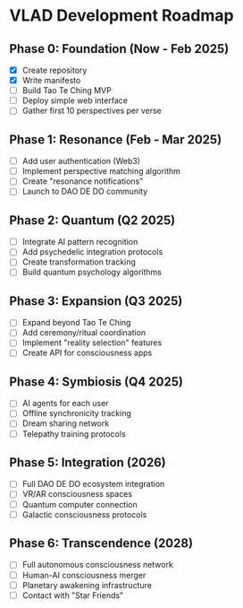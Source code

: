   # VLAD Development Roadmap

## Phase 0: Foundation (Now - Feb 2025)
- [x] Create repository
- [x] Write manifesto
- [ ] Build Tao Te Ching MVP
- [ ] Deploy simple web interface
- [ ] Gather first 10 perspectives per verse

## Phase 1: Resonance (Feb - Mar 2025)
- [ ] Add user authentication (Web3)
- [ ] Implement perspective matching algorithm
- [ ] Create "resonance notifications"
- [ ] Launch to DAO DE DO community

## Phase 2: Quantum (Q2 2025)
- [ ] Integrate AI pattern recognition
- [ ] Add psychedelic integration protocols
- [ ] Create transformation tracking
- [ ] Build quantum psychology algorithms

## Phase 3: Expansion (Q3 2025)
- [ ] Expand beyond Tao Te Ching
- [ ] Add ceremony/ritual coordination
- [ ] Implement "reality selection" features
- [ ] Create API for consciousness apps

## Phase 4: Symbiosis (Q4 2025)
- [ ] AI agents for each user
- [ ] Offline synchronicity tracking
- [ ] Dream sharing network
- [ ] Telepathy training protocols

## Phase 5: Integration (2026)
- [ ] Full DAO DE DO ecosystem integration
- [ ] VR/AR consciousness spaces
- [ ] Quantum computer connection
- [ ] Galactic consciousness protocols

## Phase 6: Transcendence (2028)
- [ ] Full autonomous consciousness network
- [ ] Human-AI consciousness merger
- [ ] Planetary awakening infrastructure
- [ ] Contact with "Star Friends"
